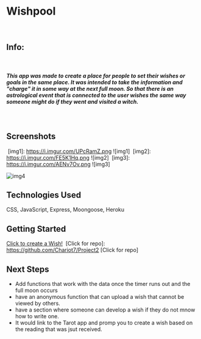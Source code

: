 # Wishpool
​
## Info:
​
##### This app was made to create a place for people to set their wishes or goals in the same place. It was intended to take the information and "charge" it in some way at the next full moon. So that there is an astrological event that is connected to the user wishes the same way someone might do if they went and visited  a witch.
​
## Screenshots
​
[img1]: https://i.imgur.com/UPcRamZ.png
![img1]
​
[img2]: https://i.imgur.com/FE5K1Hq.png
![img2]
​
[img3]: https://i.imgur.com/AENv7Ov.png
![img3]

[img4]: https://i.imgur.com/76XuGZh.png
![img4]
​


## Technologies Used
CSS, JavaScript, Express, Moongoose, Heroku
​
## Getting Started
[Click to create a Wish!]: https://wish-pool.herokuapp.com/
[Click to create a Wish!]
​
[Click for repo]: https://github.com/Chariot7/Project2
[Click for repo]
​
## Next Steps
- Add functions that work with the data once the timer runs out and the full moon occurs
- have an anonymous function that can upload a wish that cannot be viewed by others. 
- have a section where someone can develop a wish if they do not mnow how to write one. 
- It would link to the Tarot app and promp you to create a wish based on the reading that was jsut received.